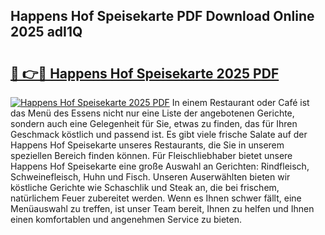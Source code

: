 ## Happens Hof Speisekarte PDF Download Online 2025 adI1Q

# <h2><a href="http://gc5vxa.nevu.top/?p=Happens+Hof+Speisekarte">🔗 👉🔴 Happens Hof Speisekarte 2025 PDF</a></h2>

[![Happens Hof Speisekarte 2025 PDF](https://i.imgur.com/dBaPXMq.png)](http://gc5vxa.nevu.top/?p=Happens+Hof+Speisekarte)
In einem Restaurant oder Café ist das Menü des Essens nicht nur eine Liste der angebotenen Gerichte, sondern auch eine Gelegenheit für Sie, etwas zu finden, das für Ihren Geschmack köstlich und passend ist. Es gibt viele frische Salate auf der Happens Hof Speisekarte unseres Restaurants, die Sie in unserem speziellen Bereich finden können. Für Fleischliebhaber bietet unsere Happens Hof Speisekarte eine große Auswahl an Gerichten: Rindfleisch, Schweinefleisch, Huhn und Fisch. Unseren Auserwählten bieten wir köstliche Gerichte wie Schaschlik und Steak an, die bei frischem, natürlichem Feuer zubereitet werden. Wenn es Ihnen schwer fällt, eine Menüauswahl zu treffen, ist unser Team bereit, Ihnen zu helfen und Ihnen einen komfortablen und angenehmen Service zu bieten.

